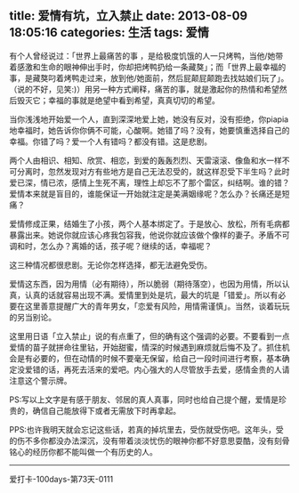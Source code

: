 title: 爱情有坑，立入禁止
date: 2013-08-09 18:05:16
categories: 生活
tags: 爱情
---
有个人曾经说过：「世界上最痛苦的事 ，是给极度饥饿的人一只烤鸭，当他/她带着感激和生命的眼神伸出手时，你却把烤鸭扔给一条藏獒」；而「世界上最幸福的事，是藏獒叼着烤鸭走过来，放到他/她面前，然后屁颠屁颠跑去找姑娘们玩了」。（说的不好，见笑:)）用另一种方式阐释，痛苦的事，就是激起你的热情和希望然后毁灭它；幸福的事就是绝望中看到希望，真真切切的希望。

<!--more-->

当你浅浅地开始爱一个人，直到深深地爱上她，她没有反对，没有拒绝，你piapia地幸福时，她告诉你你俩不可能，心酸啊。她错了吗？没有，她要慎重选择自己的幸福。你错了吗？爱一个人有错吗？都没有错。这是悲剧。

两个人由相识、相知、欣赏、相恋，到爱的轰轰烈烈、天雷滚滚、像鱼和水一样不可分离时，忽然发现对方有些地方是自己无法忍受的，就这样忍受下半生吗？此时爱已深，情已浓，感情上生死不离，理性上却忘不了那个雷区，纠结啊。谁的错？爱情本来就是盲目的，谁能保证一开始就注定是美满姻缘呢？怎么办？长痛还是短痛？

爱情修成正果，结婚生了小孩，两个人基本绑定了。于是放心、放松，所有毛病都暴露出来。她说你就应该心疼我包容我，他说你就应该做个像样的妻子。矛盾不可调和时，怎么办？离婚的话，孩子呢？继续的话，幸福呢？

这三种情况都很悲剧。无论你怎样选择，都无法避免受伤。

爱情这东西，因为用情（必有期待），所以脆弱（期待落空），也因为用情，所以认真，认真的话就容易出现不满。爱情里到处是坑，最大的坑是「错爱」。所以有必要在这里善意提醒广大的青年男女，「恋爱有风险，用情需谨慎」。当然，谈着玩玩的另当别论。

这里用日语「立入禁止」说的有点重了，但的确有这个强调的必要。不要看到一点爱情的苗子就拼命往里钻，开始甜蜜，情深的时候遇到麻烦就后悔不及了。抓住机会是有必要的，但在动情的时候不要毫无保留，给自己一段时间进行考察，基本确定没爱错的话，再死去活来的爱吧。内心强大的人尽管放手去爱，感情金贵的人请注意这个警示牌。


PS:写以上文字是有感于朋友、邻居的真人真事，同时也给自己提个醒，爱情是珍贵的，确信自己能放得下或者无需放下时再拿起。

PPS:也许我明天就会忘记这些话，若真的掉坑里去，受伤就受伤吧。这年头，受的伤不多你都没办法深沉，没有带着淡淡忧伤的眼神你都不好意思耍酷，没有刻骨铭心的经历你都不能叫做一个有历史的人。

---
爱打卡-100days-第73天-0111
